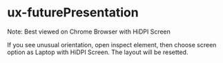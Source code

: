 # ux-futurePresentation

Note: Best viewed on Chrome Browser with HiDPI Screen

If you see unusual orientation, open inspect element, then choose screen option as Laptop with HiDPI Screen. The layout will be resetted.